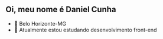 ## Oi, meu nome é Daniel Cunha
- 📍 Belo Horizonte-MG
- 🌱 Atualmente estou estudando desenvolvimento front-end
